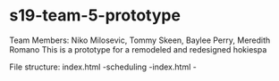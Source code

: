 # s19-team-5-prototype
Team Members: Niko Milosevic, Tommy Skeen, Baylee Perry, Meredith Romano
This is a prototype for a remodeled and redesigned hokiespa

File structure:
    index.html
      -scheduling
        -index.html
        -
